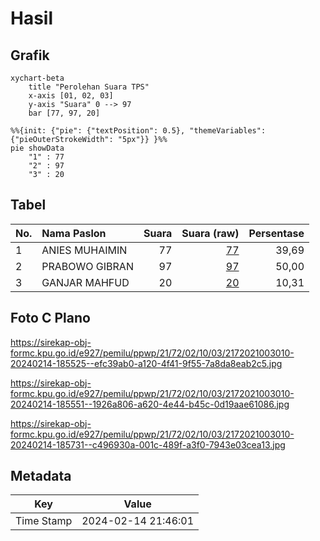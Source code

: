 # Hasil

## Grafik

```mermaid
xychart-beta
    title "Perolehan Suara TPS"
    x-axis [01, 02, 03]
    y-axis "Suara" 0 --> 97
    bar [77, 97, 20]
```

```mermaid
%%{init: {"pie": {"textPosition": 0.5}, "themeVariables": {"pieOuterStrokeWidth": "5px"}} }%%
pie showData
    "1" : 77
    "2" : 97
    "3" : 20
```

## Tabel

| No. | Nama Paslon    | Suara | Suara (raw) | Persentase |
|:--- |:-------------- | -----:| -----------:| ----------:|
| 1   | ANIES MUHAIMIN | 77    | [77][p-1]   | 39,69      |
| 2   | PRABOWO GIBRAN | 97    | [97][p-2]   | 50,00      |
| 3   | GANJAR MAHFUD  | 20    | [20][p-3]   | 10,31      |


[p-1]: https://github.com/gigit-pemilu/pemilu-2024-21-kepulauan-riau/blob/main/pilpres/hitung-suara/sub/21-kepulauan-riau/sub/72-kota-tanjung-pinang/sub/02-tanjung-pinang-timur/sub/1003-air-raja/sub/010-tps/sub/paslon-1.txt
[p-2]: https://github.com/gigit-pemilu/pemilu-2024-21-kepulauan-riau/blob/main/pilpres/hitung-suara/sub/21-kepulauan-riau/sub/72-kota-tanjung-pinang/sub/02-tanjung-pinang-timur/sub/1003-air-raja/sub/010-tps/sub/paslon-2.txt
[p-3]: https://github.com/gigit-pemilu/pemilu-2024-21-kepulauan-riau/blob/main/pilpres/hitung-suara/sub/21-kepulauan-riau/sub/72-kota-tanjung-pinang/sub/02-tanjung-pinang-timur/sub/1003-air-raja/sub/010-tps/sub/paslon-3.txt

## Foto C Plano

https://sirekap-obj-formc.kpu.go.id/e927/pemilu/ppwp/21/72/02/10/03/2172021003010-20240214-185525--efc39ab0-a120-4f41-9f55-7a8da8eab2c5.jpg

https://sirekap-obj-formc.kpu.go.id/e927/pemilu/ppwp/21/72/02/10/03/2172021003010-20240214-185551--1926a806-a620-4e44-b45c-0d19aae61086.jpg

https://sirekap-obj-formc.kpu.go.id/e927/pemilu/ppwp/21/72/02/10/03/2172021003010-20240214-185731--c496930a-001c-489f-a3f0-7943e03cea13.jpg


## Metadata

| Key        | Value               |
| ---------- | ------------------- |
| Time Stamp | 2024-02-14 21:46:01 |



